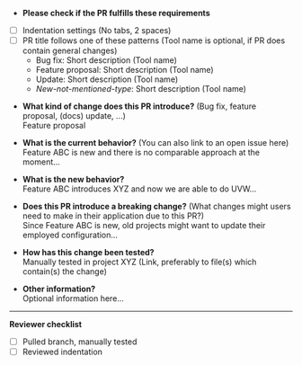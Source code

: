 * **Please check if the PR fulfills these requirements**
- [ ] Indentation settings (No tabs, 2 spaces)
- [ ] PR title follows one of these patterns (Tool name is optional, if PR does contain general changes)
  - Bug fix: Short description (Tool name)
  - Feature proposal: Short description (Tool name)
  - Update: Short description (Tool name)
  - *New-not-mentioned-type*: Short description (Tool name)

* **What kind of change does this PR introduce?** (Bug fix, feature proposal, (docs) update, ...)   
Feature proposal

* **What is the current behavior?** (You can also link to an open issue here)   
Feature ABC is new and there is no comparable approach at the moment...

* **What is the new behavior?**   
Feature ABC introduces XYZ and now we are able to do UVW...

* **Does this PR introduce a breaking change?** (What changes might users need to make in their application due to this PR?)   
Since Feature ABC is new, old projects might want to update their employed configuration...

* **How has this change been tested?**   
Manually tested in project XYZ (Link, preferably to file(s) which contain(s) the change) 

* **Other information?**   
Optional information here...

---

**Reviewer checklist**
- [ ] Pulled branch, manually tested
- [ ] Reviewed indentation
